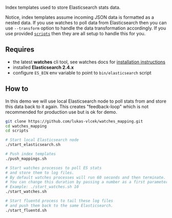 Index templates used to store Elasticsearch stats data.

Notice, index templates assume incoming JSON data is formatted as a nested data. If you use watches to poll data
from Elasticsearch then you can use `--transform` option to handle the data transformation accordingly.
If you use provided [`scripts`](scripts) then they are all setup to handle
this for you. 

## Requires

- the latest **watches** cli tool, see watches docs for [installation instructions](https://github.com/ViaQ/watches-cli#install)
- installed **Elasticsearch 2.4.x**
- configure `ES_BIN` env variable to point to `bin/elasticsearch` script 

## How to

In this demo we will use local Elasticsearch node to poll stats from and store this data back to it again.
This creates "feedback-loop" which is not recommended for production use but is ok for demo. 

````bash
git clone https://github.com/lukas-vlcek/watches_mapping.git
cd watches_mapping
cd scripts

# Start local Elasticsearch node
./start_elasticsearch.sh

# Push index templates
./push_mappings.sh

# Start watches processes to poll ES stats
# and store them to log files.
# By default watches processes will run 60 seconds and then terminate.
# You can change this duration by passing a number as a first parameter to this script.
# Example: ./start_watches.sh 10
./start_watches.sh

# Start fluentd process to tail these log files
# and push them back to the same Elasticsearch.
./start_fluentd.sh
````